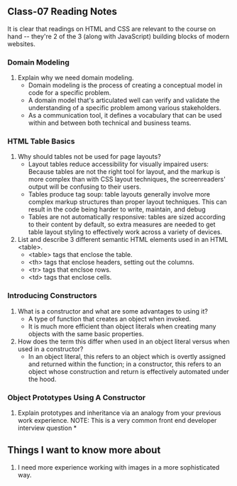 ## Class-07 Reading Notes  
<p>It is clear that readings on HTML and CSS are relevant to the course on hand -- they're 2 of the 3 (along with JavaScript) building blocks of modern websites.</p>

### Domain Modeling

1. Explain why we need domain modeling.
    * Domain modeling is the process of creating a conceptual model in code for a specific problem.
    * A domain model that's articulated well can verify and validate the understanding of a specific problem among various stakeholders.
    * As a communication tool, it defines a vocabulary that can be used within and between both technical and business teams.

### HTML Table Basics

1. Why should tables not be used for page layouts?
    * Layout tables reduce accessibility for visually impaired users:  Because tables are not the right tool for layout, and the markup is more complex than with CSS layout techniques, the screenreaders' output will be confusing to their users.
    * Tables produce tag soup: table layouts generally involve more complex markup structures than proper layout techniques. This can result in the code being harder to write, maintain, and debug
    * Tables are not automatically responsive: tables are sized according to their content by default, so extra measures are needed to get table layout styling to effectively work across a variety of devices.
2. List and describe 3 different semantic HTML elements used in an HTML <table\>.
    * <table\> tags that enclose the table.
    * <th\> tags that enclose headers, setting out the columns.
    * <tr\> tags that enclsoe rows.
    * <td\> tags that enclose cells.

### Introducing Constructors

1. What is a constructor and what are some advantages to using it?
    * A type of function that creates an object when invoked.
    * It is much more efficient than object literals when creating many objects with the same basic properties.
2. How does the term this differ when used in an object literal versus when used in a constructor?
    * In an object literal, this refers to an object which is overtly assigned and returned within the function; in a constructor, this refers to an object whose construction and return is effectively automated under the hood.

### Object Prototypes Using A Constructor

1. Explain prototypes and inheritance via an analogy from your previous work experience.
NOTE: This is a very common front end developer interview question
    * 




## Things I want to know more about

1. I need more experience working with images in a more sophisticated way.